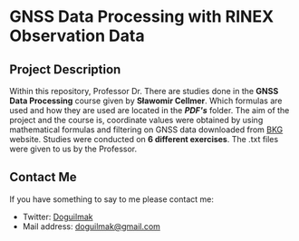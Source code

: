 
# GNSS Data Processing with RINEX Observation Data

## Project Description

Within this repository, Professor Dr. There are studies done in the **GNSS Data Processing** course given by **Sławomir Cellmer**. Which formulas are used and how they are used are located in the ***PDF's*** folder. The aim of the project and the course is, coordinate values ​​were obtained by using mathematical formulas and filtering on GNSS data downloaded from [BKG](https://igs.bkg.bund.de/) website. Studies were conducted on **6 different exercises**. The .txt files were given to us by the Professor.

## Contact Me

If you have something to say to me please contact me: 

 - Twitter: [Doguilmak](https://twitter.com/Doguilmak)  
 - Mail address: doguilmak@gmail.com

